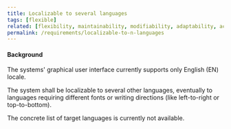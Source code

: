 ```yaml
---
title: Localizable to several languages
tags: [flexible]
related: [flexibility, maintainability, modifiability, adaptability, accessibility, localizability, internationalization,i18n]
permalink: /requirements/localizable-to-n-languages
---
```


<div class="quality-requirement" markdown="1">

#### Background

The systems' graphical user interface currently supports only English (EN) locale.

The system shall be localizable to several other languages, eventually to languages requiring different fonts or writing directions (like left-to-right or top-to-bottom).

The concrete list of target languages is currently not available.
</div><br>
